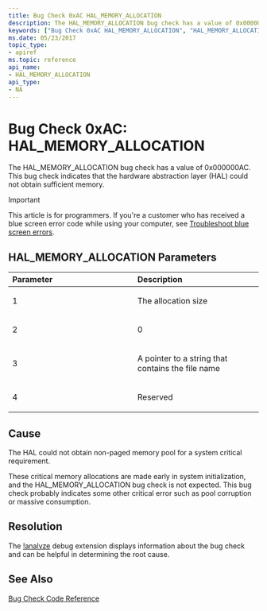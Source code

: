 ```yaml
---
title: Bug Check 0xAC HAL_MEMORY_ALLOCATION
description: The HAL_MEMORY_ALLOCATION bug check has a value of 0x000000AC. This bug check indicates that the hardware abstraction layer (HAL) could not obtain sufficient memory.
keywords: ["Bug Check 0xAC HAL_MEMORY_ALLOCATION", "HAL_MEMORY_ALLOCATION"]
ms.date: 05/23/2017
topic_type:
- apiref
ms.topic: reference
api_name:
- HAL_MEMORY_ALLOCATION
api_type:
- NA
---
```


# Bug Check 0xAC: HAL\_MEMORY\_ALLOCATION

The HAL\_MEMORY\_ALLOCATION bug check has a value of 0x000000AC. This bug check indicates that the hardware abstraction layer (HAL) could not obtain sufficient memory.

> [!IMPORTANT]
> This article is for programmers. If you're a customer who has received a blue screen error code while using your computer, see [Troubleshoot blue screen errors](https://www.windows.com/stopcode).

## HAL\_MEMORY\_ALLOCATION Parameters

<table>
<colgroup>
<col width="50%" />
<col width="50%" />
</colgroup>
<thead>
<tr class="header">
<th align="left">Parameter</th>
<th align="left">Description</th>
</tr>
</thead>
<tbody>
<tr class="odd">
<td align="left"><p>1</p></td>
<td align="left"><p>The allocation size</p></td>
</tr>
<tr class="even">
<td align="left"><p>2</p></td>
<td align="left"><p>0</p></td>
</tr>
<tr class="odd">
<td align="left"><p>3</p></td>
<td align="left"><p>A pointer to a string that contains the file name</p></td>
</tr>
<tr class="even">
<td align="left"><p>4</p></td>
<td align="left"><p>Reserved</p></td>
</tr>
</tbody>
</table>

## Cause

The HAL could not obtain non-paged memory pool for a system critical requirement.

These critical memory allocations are made early in system initialization, and the HAL\_MEMORY\_ALLOCATION bug check is not expected. This bug check probably indicates some other critical error such as pool corruption or massive consumption.

## Resolution

The [!analyze](../debuggercmds/-analyze.md) debug extension displays information about the bug check and can be helpful in determining the root cause.

## See Also

[Bug Check Code Reference](bug-check-code-reference2.md)
